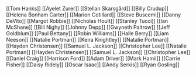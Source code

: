 [[Tom Hanks]]
[[Ayelet Zurer]]
[[Stellan Skarsgård]]
[[Billy Crudup]]
[[Helena Bonham Carter]]
[[Marion Cotillard]]
[[Steve Buscemi]]
[[Danny DeVito]]
[[Margot Robbie]]
[[Nicholas Hoult]]
[[Stanley Tucci]]
[[Ian McShane]]
[[Bill Nighy]]
[[Johnny Depp]]
[[Gwyneth Paltrow]]
[[Jeff Goldblum]]
[[Paul Bettany]]
[[Robin Williams]]
[[Halle Berry]]
[[Liam Neeson]]
[[Natalie Portman]]
[[Keira Knightley]]
[[Natalie Portman]]
[[Hayden Christensen]]
[[Samuel L. Jackson]]
[[Christopher Lee]]
[[Natalie Portman]]
[[Hayden Christensen]]
[[Samuel L. Jackson]]
[[Christopher Lee]]
[[Daniel Craig]]
[[Harrison Ford]]
[[Adam Driver]]
[[Mark Hamil]]
[[Carrie Fisher]]
[[Daisy Ridely]]
[[Oscar Isaac]]
[[Andy Serkis]]
[[Ryan Gosling]]
